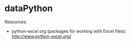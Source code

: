# dataPython

Resources:
- python-excel.org (packages for working with Excel files): http://www.python-excel.org/

